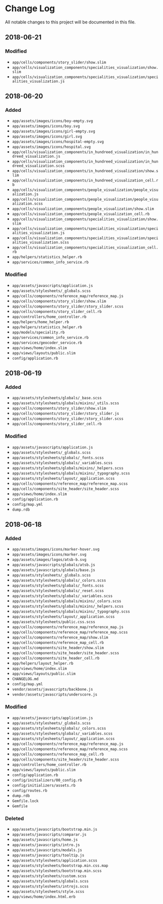 # Change Log

All notable changes to this project will be documented in this file.

## 2018-06-21

### Modified
- `app/cells/components/story_slider/show.slim`
- `app/cells/visualization_components/specialities_visualization/show.slim`
- `app/cells/visualization_components/specialities_visualization/specialities_visualization.js`


## 2018-06-20

### Added
- `app/assets/images/icons/boy-empty.svg`
- `app/assets/images/icons/boy.svg`
- `app/assets/images/icons/girl-empty.svg`
- `app/assets/images/icons/girl.svg`
- `app/assets/images/icons/hospital-empty.svg`
- `app/assets/images/icons/hospital.svg`
- `app/cells/visualization_components/in_hundreed_visualization/in_hundreed_visualization.js`
- `app/cells/visualization_components/in_hundreed_visualization/in_hundreed_visualization.scss`
- `app/cells/visualization_components/in_hundreed_visualization/show.slim`
- `app/cells/visualization_components/in_hundreed_visualization_cell.rb`
- `app/cells/visualization_components/people_visualization/people_visualization.js`
- `app/cells/visualization_components/people_visualization/people_visualization.scss`
- `app/cells/visualization_components/people_visualization/show.slim`
- `app/cells/visualization_components/people_visualization_cell.rb`
- `app/cells/visualization_components/specialities_visualization/show.slim`
- `app/cells/visualization_components/specialities_visualization/specialities_visualization.js`
- `app/cells/visualization_components/specialities_visualization/specialities_visualization.scss`
- `app/cells/visualization_components/specialities_visualization_cell.rb`
- `app/helpers/statistics_helper.rb`
- `app/services/common_info_service.rb`

### Modified
- `app/assets/javascripts/application.js`
- `app/assets/stylesheets/_globals.scss`
- `app/cells/components/reference_map/reference_map.js`
- `app/cells/components/story_slider/show.slim`
- `app/cells/components/story_slider/story_slider.scss`
- `app/cells/components/story_slider_cell.rb`
- `app/controllers/home_controller.rb`
- `app/helpers/home_helper.rb`
- `app/helpers/statistics_helper.rb`
- `app/models/speciality.rb`
- `app/services/common_info_service.rb`
- `app/services/geocoder_service.rb`
- `app/views/home/index.slim`
- `app/views/layouts/public.slim`
- `config/application.rb`


## 2018-06-19

### Added
  - `app/assets/stylesheets/globals/_base.scss`
  - `app/assets/stylesheets/globals/mixins/_utils.scss`
  - `app/cells/components/story_slider/show.slim`
  - `app/cells/components/story_slider/story_slider.js`
  - `app/cells/components/story_slider/story_slider.scss`
  - `app/cells/components/story_slider_cell.rb`

### Modified
  - `app/assets/javascripts/application.js`
  - `app/assets/stylesheets/_globals.scss`
  - `app/assets/stylesheets/globals/_fonts.scss`
  - `app/assets/stylesheets/globals/_variables.scss`
  - `app/assets/stylesheets/globals/mixins/_helpers.scss`
  - `app/assets/stylesheets/globals/mixins/_typography.scss`
  - `app/assets/stylesheets/layout/_application.scss`
  - `app/cells/components/reference_map/reference_map.scss`
  - `app/cells/components/site_header/site_header.scss`
  - `app/views/home/index.slim`
  - `config/application.rb`
  - `config/map.yml`
  - `dump.rdb`

## 2018-06-18

### Added
  - `app/assets/images/icons/marker-hover.svg`
  - `app/assets/images/icons/marker.svg`
  - `app/assets/images/logos/atsb-b.svg`
  - `app/assets/javascripts/globals/atsb.js`
  - `app/assets/javascripts/globals/base.js`
  - `app/assets/stylesheets/_globals.scss`
  - `app/assets/stylesheets/globals/_colors.scss`
  - `app/assets/stylesheets/globals/_fonts.scss`
  - `app/assets/stylesheets/globals/_reset.scss`
  - `app/assets/stylesheets/globals/_variables.scss`
  - `app/assets/stylesheets/globals/mixins/_colors.scss`
  - `app/assets/stylesheets/globals/mixins/_helpers.scss`
  - `app/assets/stylesheets/globals/mixins/_typography.scss`
  - `app/assets/stylesheets/layout/_application.scss`
  - `app/assets/stylesheets/public.css.scss`
  - `app/cells/components/reference_map/reference_map.js`
  - `app/cells/components/reference_map/reference_map.scss`
  - `app/cells/components/reference_map/show.slim`
  - `app/cells/components/reference_map_cell.rb`
  - `app/cells/components/site_header/show.slim`
  - `app/cells/components/site_header/site_header.scss`
  - `app/cells/components/site_header_cell.rb`
  - `app/helpers/layout_helper.rb`
  - `app/views/home/index.slim`
  - `app/views/layouts/public.slim`
  - `CHANGELOG.md`
  - `config/map.yml`
  - `vendor/assets/javascripts/backbone.js`
  - `vendor/assets/javascripts/underscore.js`

### Modified
  - `app/assets/javascripts/application.js`
  - `app/assets/stylesheets/_globals.scss`
  - `app/assets/stylesheets/globals/_colors.scss`
  - `app/assets/stylesheets/globals/_variables.scss`
  - `app/assets/stylesheets/layout/_application.scss`
  - `app/cells/components/reference_map/reference_map.js`
  - `app/cells/components/reference_map/reference_map.scss`
  - `app/cells/components/reference_map_cell.rb`
  - `app/cells/components/site_header/site_header.scss`
  - `app/controllers/home_controller.rb`
  - `app/views/layouts/public.slim`
  - `config/application.rb`
  - `config/initializers/00_config.rb`
  - `config/initializers/assets.rb`
  - `config/routes.rb`
  - `dump.rdb`
  - `Gemfile.lock`
  - `Gemfile`

### Deleted
  - `app/assets/javascripts/bootstrap.min.js`
  - `app/assets/javascripts/comparar.js`
  - `app/assets/javascripts/home.js`
  - `app/assets/javascripts/intro.js`
  - `app/assets/javascripts/modals.js`
  - `app/assets/javascripts/tooltip.js`
  - `app/assets/stylesheets/application.scss`
  - `app/assets/stylesheets/bootstrap.min.css.map`
  - `app/assets/stylesheets/bootstrap.min.scss`
  - `app/assets/stylesheets/custom.scss`
  - `app/assets/stylesheets/globals.scss`
  - `app/assets/stylesheets/introjs.scss`
  - `app/assets/stylesheets/style.scss`
  - `app/views/home/index.html.erb`
